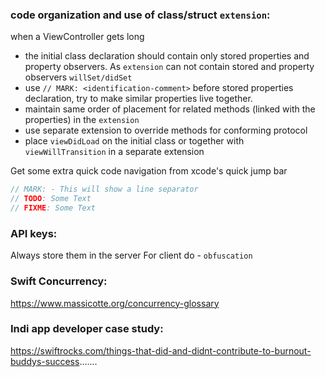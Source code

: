 ### code organization and use of class/struct `extension`:
when a ViewController gets long
- the initial class declaration should contain only stored properties and property observers. As `extension` can not contain stored and property observers `willSet/didSet`
- use `// MARK: <identification-comment>` before stored properties declaration, try to make similar properties live together.
- maintain same order of placement for related methods (linked with the properties) in the `extension`
- use separate extension to override methods for conforming protocol
- place `viewDidLoad` on the initial class or together with `viewWillTransition` in a separate extension

Get some extra quick code navigation from xcode's quick jump bar
```swift
// MARK: - This will show a line separator 
// TODO: Some Text
// FIXME: Some Text
```

### API keys:
Always store them in the server
For client do - `obfuscation`

### Swift Concurrency:
https://www.massicotte.org/concurrency-glossary

### Indi app developer case study:
https://swiftrocks.com/things-that-did-and-didnt-contribute-to-burnout-buddys-success.......